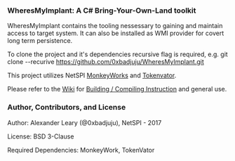 ### WheresMyImplant: A C# Bring-Your-Own-Land toolkit

WheresMyImplant contains the tooling nessessary to gaining and maintain access to target system. It can also be installed as WMI provider for covert long term persistence.

To clone the project and it's dependencies recursive flag is required, e.g. git clone --recurive https://github.com/0xbadjuju/WheresMyImplant.git

This project utilizes NetSPI [MonkeyWorks](https://github.com/NetSPI/MonkeyWorks) and [Tokenvator](https://github.com/0xbadjuju/Tokenvator).

Please refer to the [Wiki](https://github.com/0xbadjuju/WheresMyImplant/wiki) for [Building / Compiling Instruction](https://github.com/0xbadjuju/WheresMyImplant/wiki/Building-WheresMyImplant) and general use.

### Author, Contributors, and License

Author: Alexander Leary (@0xbadjuju), NetSPI - 2017

License: BSD 3-Clause

Required Dependencies: MonkeyWork, TokenVator
